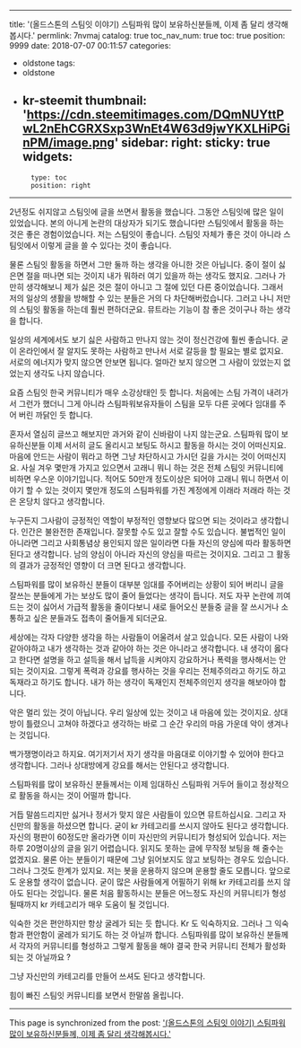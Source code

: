
---
title: '(올드스톤의 스팀잇 이야기) 스팀파워 많이 보유하신분들께, 이제 좀 달리 생각해봅시다.'
permlink: 7nvmaj
catalog: true
toc_nav_num: true
toc: true
position: 9999
date: 2018-07-07 00:11:57
categories:
- oldstone
tags:
- oldstone
- kr-steemit
thumbnail: 'https://cdn.steemitimages.com/DQmNUYttPwL2nEhCGRXSxp3WnEt4W63d9jwYKXLHiPGinPM/image.png'
sidebar:
    right:
        sticky: true
widgets:
    -
        type: toc
        position: right
---


2년정도 쉬지않고 스팀잇에 글을 쓰면서 활동을 했습니다. 그동안 스팀잇에 많은 일이 있었습니다. 본의 아니게 논란의 대상자가 되기도 했습니다만 스팀잇에서 활동을 하는 것은 좋은 경험이었습니다. 저는 스팀잇이 좋습니다. 스팀잇 자체가 좋은 것이 아니라 스팀잇에서 이렇게 글을 쓸 수 있다는 것이 좋습니다. 

물론 스팀잇 활동을 하면서 그만 둘까 하는 생각을 아니한 것은 아닙니다. 중이 절이 싫은면 절을 떠나면 되는 것이지 내가 뭐하러 여기 있을까 하는 생각도 했지요. 그러나 가만히 생각해보니 제가 싫은 것은 절이 아니고 그 절에 있던 다른 중이었습니다. 그래서 저의 일상의 생활을 방해할 수 있는 분들은 거의 다 차단해버렀습니다. 그러고 나니 저만의 스팀잇 활동을 하는데 훨씬 편하더군요. 뮤트라는 기능이 참 좋은 것이구나 하는 생각을 합니다. 

일상의 세계에서도 보기 싫은 사람하고 만나지 않는 것이 정신건강에 훨씬 좋습니다. 굳이 온라인에서 잘 알지도 못하는 사람하고 만나서 서로 갈등을 할 필요는 별로 없지요. 서로의 에너지가 맞지 않으면 안보면 됩니다. 얼마간 보지 않으면 그 사람이 있었는지 없었는지 생각도 나지 않습니다. 

요즘 스팀잇 한국 커뮤니티가 매우 소강상태인 듯 합니다. 처음에는 스팀 가격이 내려가서 그런가 했더니 그게 아니라 스팀파워보유자들이 스팀을 모두 다른 곳에다 임대를 주어 버린 까닭인 듯 합니다. 

혼자서 열심히 글쓰고 해보지만 과거와 같이 신바람이 나지 않는군요. 스팀파워 많이 보유하신분들 이제 서서히 글도 올리시고 보팅도 하시고 활동을 하시는 것이 어떠신지요. 마음에 안드는 사람이 뭐라고 하면 그냥 차단하시고 가시던 길을 가시는 것이 어떠신지요. 사실 겨우 몇만개 가지고 있으면서 고래니 뭐니 하는 것은 전체 스팀잇 커뮤니티에 비하면 우스운 이야기입니다. 적어도 50만개 정도이상은 되어야 고래니 뭐니 하면서 이야기 할 수 있는 것이지 몇만개 정도의 스팀파워를 가진 계정에게 이래라 저래라 하는 것은 온당치 않다고 생각합니다.

누구든지 그사람이 긍정적인 역할이 부정적인 영향보다 많으면 되는 것이라고 생각합니다. 인간은 불완전한 존재입니다. 잘못할 수도 있고 잘할 수도 있습니다. 불법적인 일이 아니라면 그리고 사회통념상 용인되지 않은 일이라면 다들 자신의 양심에 따라 활동하면 된다고 생각합니다. 남의 양심이 아니라 자신의 양심을 따르는 것이지요. 그리고 그 활동의 결과가 긍정적인 영향이 더 크면 된다고 생각합니다.

스팀파워를 많이 보유하신 분들이 대부분 임대를 주어버리는 상황이 되어 버리니 글을 잘쓰는 분들에게 가는 보상도 많이 줄어 들었다는 생각이 듭니다. 저도 자꾸 논란에 끼여드는 것이 싫어서 가급적 활동을 줄이다보니 새로 들어오신 분들중 글을 잘 쓰시거나 소통하고 싶은 분들과도 접촉이 줄어들게 되더군요.  

세상에는 각자 다양한 생각을 하는 사람들이 어울려서 살고 있습니다. 모든 사람이 나와 같아야하고 내가 생각하는 것과 같아야 하는 것은 아니라고 생각합니다. 내 생각이 옳다고 한다면 설명을 하고 설득을 해서 납득을 시켜야지 강요하거나 폭력을 행사해서는 안되는 것이지요. 그렇게 폭력과 강요를 행사하는 것을 우리는 전체주의라고 하기도 하고 독재라고 하기도 합니다. 내가 하는 생각이 독재인지 전체주의인지 생각을 해보아야 합니다. 

악은 멀리 있는 것이 아닙니다. 우리 일상에 있는 것이고 내 마음에 있는 것이지요. 상대방이 틀렸으니 고쳐야 하겠다고 생각하는 바로 그 순간 우리의 마음 가운데 악이 생겨나는 것입니다.

백가쟁명이라고 하지요. 여기저기서 자기 생각을 마음대로 이야기할 수 있어야 한다고 생각합니다. 그러나 상대방에게 강요를 해서는 안된다고 생각합니다.

스팀파워를 많이 보유하신 분들께서는 이제 임대하신 스팀파워 거두어 들이고 정상적으로 활동을 하시는 것이 어떨까 합니다.

거듭 말씀드리지만 싫거나 정서가 맞지 않은 사람들이 있으면 뮤트하십시요. 그리고 자신만의 활동을 하셨으면 합니다. 굳이 kr 카테고리를 쓰시지 않아도 된다고 생각합니다. 자신의 평판이 60정도만 올라가면 이미 자신만의 커뮤니티가 형성되어 있습니다. 저는 하루 20명이상의 글을 읽기 어렵습니다. 읽지도 못하는 글에 무작정 보팅을 해 줄수는 없겠지요. 물론 아는 분들이기 때문에 그냥 읽어보지도 않고 보팅하는 경우도 있습니다. 그러나 그것도 한계가 있지요. 저는 봇을 운용하지 않으며 운용할 줄도 모릅니다. 앞으로도 운용할 생각이 없습니다. 굳이 많은 사람들에게 어필하기 위해 kr 카테고리를 쓰지 않아도 된다는 것입니다. 물론 처음 활동하시는 분들은 어느정도 자신의 커뮤니티가 형성될때까지 kr 카테고리가 매우 도움이 될 것입니다.

익숙한 것은 편안하지만 항상 굴레가 되는 듯 합니다. Kr 도 익숙하지요. 그러나 그 익숙함과 편안함이 굴레가 되기도 하는 것 아닐까 합니다. 스팀파워를 많이 보유하신 분들께서 각자의 커뮤니티를 형성하고 그렇게 활동을 해야 결국 한국 커뮤니티 전체가 활성화되는 것 아닐까요 ? 

그냥 자신만의 카테고리를 만들어 쓰셔도 된다고 생각합니다. 

힘이 빠진 스팀잇 커뮤니티를 보면서 한말씀 올립니다.

- - -

This page is synchronized from the post: ['(올드스톤의 스팀잇 이야기) 스팀파워 많이 보유하신분들께, 이제 좀 달리 생각해봅시다.'](https://steemit.com/@oldstone/7nvmaj)
